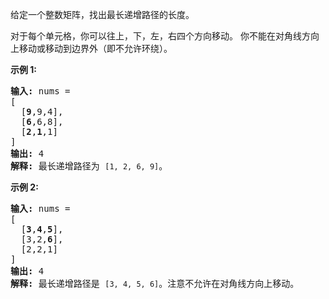 <html>
 <body>
  <p>
   给定一个整数矩阵，找出最长递增路径的长度。
  </p>
  <p>
   对于每个单元格，你可以往上，下，左，右四个方向移动。 你不能在对角线方向上移动或移动到边界外（即不允许环绕）。
  </p>
  <p>
   <strong>
    示例 1:
   </strong>
  </p>
  <pre><strong>输入: </strong>nums = 
[
  [<strong>9</strong>,9,4],
  [<strong>6</strong>,6,8],
  [<strong>2</strong>,<strong>1</strong>,1]
] 
<strong>输出:</strong> 4 
<strong>解释:</strong> 最长递增路径为 <code>[1, 2, 6, 9]</code>。</pre>
  <p>
   <strong>
    示例 2:
   </strong>
  </p>
  <pre><strong>输入:</strong> nums = 
[
  [<strong>3</strong>,<strong>4</strong>,<strong>5</strong>],
  [3,2,<strong>6</strong>],
  [2,2,1]
] 
<strong>输出: </strong>4 
<strong>解释: </strong>最长递增路径是 <code>[3, 4, 5, 6]</code>。注意不允许在对角线方向上移动。
</pre>
 </body>
</html>